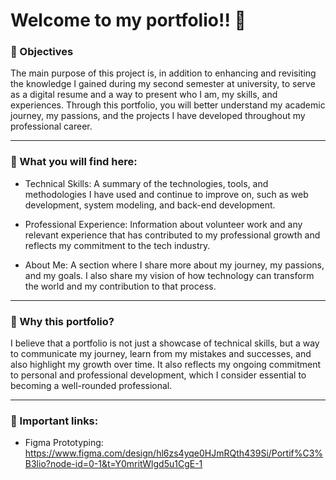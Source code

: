 # Welcome to my portfolio!! 🌟

### 🎯 Objectives 
The main purpose of this project is, in addition to enhancing and revisiting the knowledge I gained during my second semester at university, to serve as a digital resume and a way to present who I am, my skills, and experiences. Through this portfolio, you will better understand my academic journey, my passions, and the projects I have developed throughout my professional career.

---
### 📌 What you will find here: 

- Technical Skills: A summary of the technologies, tools, and methodologies I have used and continue to improve on, such as web development, system modeling, and back-end development.

- Professional Experience: Information about volunteer work and any relevant experience that has contributed to my professional growth and reflects my commitment to the tech industry.

- About Me: A section where I share more about my journey, my passions, and my goals. I also share my vision of how technology can transform the world and my contribution to that process.

---
### 🤔 Why this portfolio?

I believe that a portfolio is not just a showcase of technical skills, but a way to communicate my journey, learn from my mistakes and successes, and also highlight my growth over time. It also reflects my ongoing commitment to personal and professional development, which I consider essential to becoming a well-rounded professional.

---
### 🔗 Important links:

- Figma Prototyping: https://www.figma.com/design/hl6zs4yqe0HJmRQth439Si/Portif%C3%B3lio?node-id=0-1&t=Y0mritWlgd5u1CgE-1
